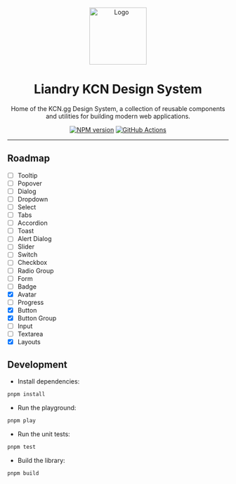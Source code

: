 <br />
<p align="center">
  <a href="https://liandry.kcn.gg" target="_blank">
    <img src="https://i.ibb.co/0p7WF7j6/liandrykcn.png" alt="Logo" width="130" />
  </a>

<h1 align="center">
Liandry KCN Design System
</h1>

<p align="center">
Home of the KCN.gg Design System, a collection of reusable components and utilities for building modern web applications.
<p>

<p align="center">
<a href="https://www.npmjs.com/package/@kcngg/liandry" target="__blank"><img src="https://img.shields.io/npm/v/@kcngg/liandry?style=flat&colorA=0487f3&colorB=0a2355" alt="NPM version"></a>
<a href="https://github.com/kcngg/liandry/actions" target="__blank"><img src="https://img.shields.io/github/actions/workflow/status/kcngg/liandry/unit-test.yml?style=flat&colorA=0487f3&colorB=0a2355" alt="GitHub Actions"></a>
</p>

<hr />

## Roadmap 
- [ ] Tooltip
- [ ] Popover
- [ ] Dialog
- [ ] Dropdown
- [ ] Select
- [ ] Tabs
- [ ] Accordion
- [ ] Toast
- [ ] Alert Dialog
- [ ] Slider
- [ ] Switch
- [ ] Checkbox
- [ ] Radio Group
- [ ] Form
- [ ] Badge
- [x] Avatar
- [ ] Progress
- [x] Button
- [x] Button Group
- [ ] Input 
- [ ] Textarea
- [x] Layouts

## Development

- Install dependencies:

```bash
pnpm install
```

- Run the playground:

```bash
pnpm play
```

- Run the unit tests:

```bash
pnpm test
```

- Build the library:

```bash
pnpm build
```
